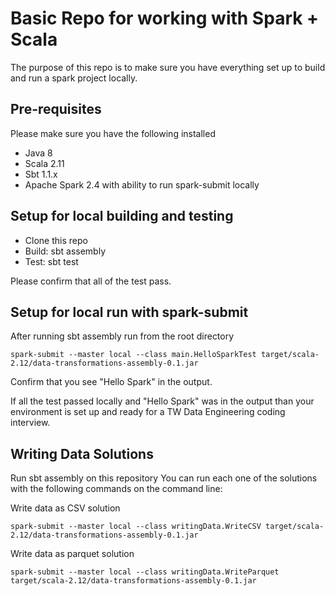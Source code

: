 # Basic Repo for working with Spark + Scala

The purpose of this repo is to make sure you have everything set up to build and run a spark project locally.

## Pre-requisites
Please make sure you have the following installed
* Java 8
* Scala 2.11
* Sbt 1.1.x
* Apache Spark 2.4 with ability to run spark-submit locally

## Setup for local building and testing
* Clone this repo
* Build: sbt assembly
* Test: sbt test

Please confirm that all of the test pass.

## Setup for local run with spark-submit
After running sbt assembly run from the root directory
```
spark-submit --master local --class main.HelloSparkTest target/scala-2.12/data-transformations-assembly-0.1.jar 
```

Confirm that you see "Hello Spark" in the output.


If all the test passed locally and "Hello Spark" was in the output than your environment is set up and ready for a TW Data Engineering coding interview.

## Writing Data Solutions
Run sbt assembly on this repository
You can run each one of the solutions with the following commands on the command line:

Write data as CSV solution
```
spark-submit --master local --class writingData.WriteCSV target/scala-2.12/data-transformations-assembly-0.1.jar

```

Write data as parquet solution
```
spark-submit --master local --class writingData.WriteParquet target/scala-2.12/data-transformations-assembly-0.1.jar

```